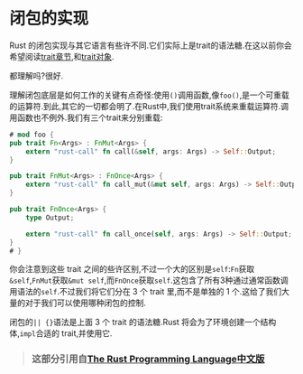 # 闭包的实现

Rust 的闭包实现与其它语言有些许不同.它们实际上是trait的语法糖.在这以前你会希望阅读[trait章节](https://doc.rust-lang.org/stable/book/traits.html),和[trait对象](https://doc.rust-lang.org/stable/book/trait-objects.html).

都理解吗?很好.

理解闭包底层是如何工作的关键有点奇怪:使用`()`调用函数,像`foo()`,是一个可重载的运算符.到此,其它的一切都会明了.在Rust中,我们使用trait系统来重载运算符.调用函数也不例外.我们有三个trait来分别重载:

```rust
# mod foo {
pub trait Fn<Args> : FnMut<Args> {
    extern "rust-call" fn call(&self, args: Args) -> Self::Output;
}

pub trait FnMut<Args> : FnOnce<Args> {
    extern "rust-call" fn call_mut(&mut self, args: Args) -> Self::Output;
}

pub trait FnOnce<Args> {
    type Output;

    extern "rust-call" fn call_once(self, args: Args) -> Self::Output;
}
# }
```

你会注意到这些 trait 之间的些许区别,不过一个大的区别是`self`:`Fn`获取`&self`,`FnMut`获取`&mut self`,而`FnOnce`获取`self`.这包含了所有3种通过通常函数调用语法的`self`.不过我们将它们分在 3 个 trait 里,而不是单独的 1 个.这给了我们大量的对于我们可以使用哪种闭包的控制.

闭包的`|| {}`语法是上面 3 个 trait 的语法糖.Rust 将会为了环境创建一个结构体,`impl`合适的 trait,并使用它.

> ### 这部分引用自[The Rust Programming Language中文版](https://github.com/KaiserY/rust-book-chinese/blob/master/content/Closures%20%E9%97%AD%E5%8C%85.md)
